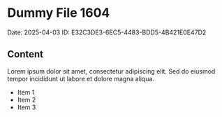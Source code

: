 # Dummy File 1604

Date: 2025-04-03
ID: E32C3DE3-6EC5-4483-BDD5-4B421E0E47D2

## Content

Lorem ipsum dolor sit amet, consectetur adipiscing elit.
Sed do eiusmod tempor incididunt ut labore et dolore magna aliqua.

* Item 1
* Item 2
* Item 3

